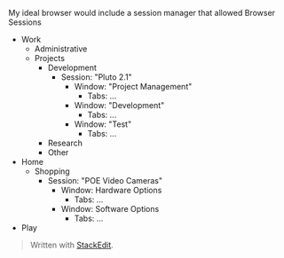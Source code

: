 My ideal browser would include a session manager that allowed 
Browser Sessions
* Work
	* Administrative
	* Projects
		* Development
			* Session: "Pluto 2.1"
				* Window: "Project Management"
					* Tabs: ...
				* Window: "Development"
					* Tabs: ...
				* Window: "Test"
					* Tabs: ...
		* Research
		* Other
* Home
	* Shopping
		* Session: "POE Video Cameras"
			* Window: Hardware Options
				* Tabs: ...
			* Window: Software Options
				* Tabs: ...
* Play


> Written with [StackEdit](https://stackedit.io/).
<!--stackedit_data:
eyJoaXN0b3J5IjpbLTE3MDUxMDQzMDRdfQ==
-->